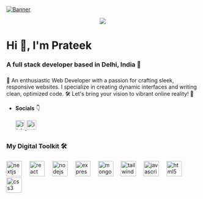 [<img src="https://github.com/user-attachments/assets/5d9a4131-191a-437f-85f5-f1ab37b5c58b" alt="Banner"/>](https://prateeksharma.xyz)

<div align="center">
  <img src="https://visitor-badge.laobi.icu/badge?page_id=prateeksharma45.prateeksharma45&"  />
</div>

###

<h1 align="left">Hi 👋, I'm Prateek</h1>
<h3 align="left">A full stack developer based in Delhi, India 📍</h3>

###

<p align="left">🚀 An enthusiastic Web Developer with a passion for crafting sleek, responsive websites. I specialize in creating dynamic interfaces and writing clean, optimized code. 🛠️ Let's bring your vision to vibrant online reality! 🌟</p>
<ul align="left">
  <li><b>Socials</b> 👇</li>
  <br>
<div align="left">
  <a href="https://www.linkedin.com/in/prateeksharma45" target="_blank">
    <img src="https://img.shields.io/static/v1?message=LinkedIn&logo=linkedin&label=&color=0077B5&logoColor=white&labelColor=&style=for-the-badge" height="25" alt="linkedin logo"  />
  </a>
  <a href="https://x.com/prateeksrm_45" target="_blank">
    <img src="https://img.shields.io/static/v1?message=X.com&logo=x&label=&color=000000&logoColor=white&labelColor=&style=for-the-badge" height="25" alt="instagram logo"  />
  </a>
</div>
</ul>

##

<h3 align="left">My Digital Toolkit 🛠️</h3>

###

<div align="left">
  <img src="https://skillicons.dev/icons?i=nextjs" height="40" alt="nextjs logo"  />
  <img width="12" />
  <img src="https://skillicons.dev/icons?i=react" height="40" alt="react logo"  />
  <img width="12" />
  <img src="https://skillicons.dev/icons?i=nodejs" height="40" alt="nodejs logo"  />
  <img width="12" />
  <img src="https://skillicons.dev/icons?i=express" height="40" alt="express logo"  />
  <img width="12" />
  <img src="https://skillicons.dev/icons?i=mongodb" height="40" alt="mongodb logo"  />
  <img width="12" />
  <img src="https://skillicons.dev/icons?i=tailwind" height="40" alt="tailwind logo"  />
  <img width="12" />
  <img src="https://skillicons.dev/icons?i=js" height="40" alt="javascript logo"  />
  <img width="12" />
  <img src="https://skillicons.dev/icons?i=html" height="40" alt="html5 logo"  />
  <img width="12" />
  <img src="https://skillicons.dev/icons?i=css" height="40" alt="css3 logo"  />
</div>

###
